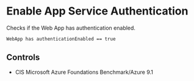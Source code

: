 # Enable App Service Authentication

Checks if the Web App has authentication enabled.

```ccl
WebApp has authenticationEnabled == true
```

## Controls

* CIS Microsoft Azure Foundations Benchmark/Azure 9.1